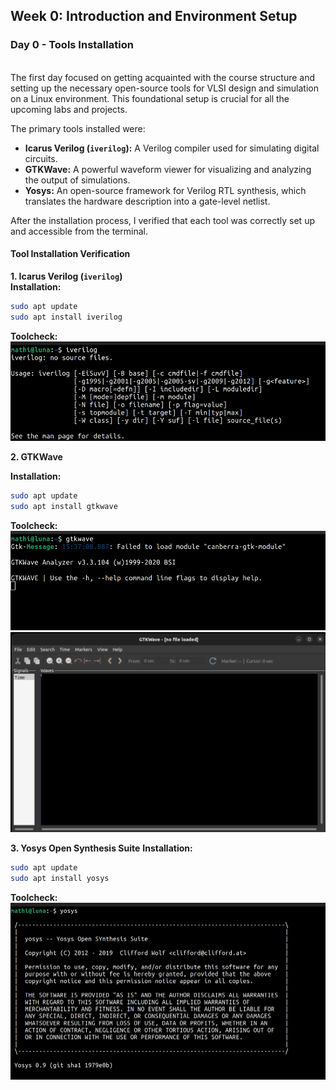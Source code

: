 ## Week 0: Introduction and Environment Setup

### Day 0 - Tools Installation
<br>
  The first day focused on getting acquainted with the course structure and setting up the necessary open-source tools for VLSI design and simulation on a Linux environment. This foundational setup is crucial for all the upcoming labs and projects.

  The primary tools installed were:
  * **Icarus Verilog (`iverilog`):** A Verilog compiler used for simulating digital circuits.
  * **GTKWave:** A powerful waveform viewer for visualizing and analyzing the output of simulations.
  * **Yosys:** An open-source framework for Verilog RTL synthesis, which translates the hardware description into a gate-level netlist.

  After the installation process, I verified that each tool was correctly set up and accessible from the terminal.

  #### Tool Installation Verification

  **1. Icarus Verilog (`iverilog`)**  
  **Installation:**
  ```bash
  sudo apt update
  sudo apt install iverilog
  ```
  **Toolcheck:**
  ![Icarus Verilog Installation](images/iverilog.png)

  **2. GTKWave**

  **Installation:**
  ```bash
  sudo apt update
  sudo apt install gtkwave
  ```
  **Toolcheck:**
  ![GTKWave Installation](images/gtkwave1.png)
  ![GTKWave Installation](images/gtkwave2.png)

  **3. Yosys Open Synthesis Suite**
  **Installation:**
  ```bash
  sudo apt update
  sudo apt install yosys
  ```
  **Toolcheck:**
  ![Yosys Installation](images/yosys.png)

